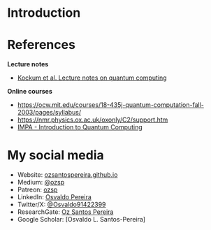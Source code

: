 # Introduction

# References

**Lecture notes**
* [Kockum et al. Lecture notes on quantum computing](https://arxiv.org/abs/2311.08445)

**Online courses**
* https://ocw.mit.edu/courses/18-435j-quantum-computation-fall-2003/pages/syllabus/
* https://nmr.physics.ox.ac.uk/oxonly/C2/support.htm
* [IMPA - Introduction to Quantum Computing](https://impa.br/ensino/programas-de-formacao/doutorado/minicursos/introduction-to-quantum-computing/)

# **My social media**
- Website: [ozsantospereira.github.io](https://ozsantospereira.github.io/)
- Medium: [@ozsp](https://medium.com/@ozsp)
- Patreon: [ozsp](https://www.patreon.com/c/ozsp)
- LinkedIn: [Osvaldo Pereira](https://www.linkedin.com/in/osvaldo-pereira)
- Twitter/X: [@Osvaldo91422399](https://twitter.com/Osvaldo91422399)
- ResearchGate: [Oz Santos Pereira](https://www.researchgate.net/profile/Oz-Santos-Pereira)
- Google Scholar: [Osvaldo L. Santos-Pereira]
